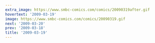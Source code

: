 ```yaml
---
extra_image: https://www.smbc-comics.com/comics/20090319after.gif
hovertext: '2009-03-19'
image: https://www.smbc-comics.com/comics/20090319.gif
next: '2009-03-20'
prev: '2009-03-18'
title: '2009-03-19'
---
```

